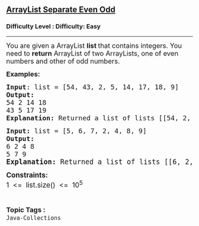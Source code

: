 <h2><a href="https://www.geeksforgeeks.org/problems/arraylist-separate-even-odd--141628/1?page=2&sortBy=accuracy">ArrayList Separate Even Odd</a></h2><h3>Difficulty Level : Difficulty: Easy</h3><hr><div class="problems_problem_content__Xm_eO"><p><span style="font-size: 18px;">You are given a ArrayList&nbsp;<strong>list </strong>that contains integers. You need to <strong>return</strong> ArrayList of two ArrayLists, one of even numbers and other of odd numbers.</span></p>
<p><span style="font-size: 18px;"><strong>Examples:</strong></span> <span style="font-size: 18px;"><strong> </strong></span></p>
<pre><span style="font-size: 18px;"><strong>Input</strong>: list = [54, 43, 2, 5, 14, 17, 18, 9]
<strong>Output:</strong> 
54 2 14 18
43 5 17 19<br><strong>Explanation:</strong> Returned a list of lists [[54, 2, 14, 18], [43, 5, 17, 19]], even list first then odd list.<br></span></pre>
<pre><span style="font-size: 18px;"><strong>Input: </strong>list = [5, 6, 7, 2, 4, 8, 9]
<strong>Output:
</strong>6 2 4 8
5 7 9<br></span><span style="font-size: 14pt;"><strong>Explanation: </strong>Returned a list of lists [[6, 2, 4, 8], [5, 7, 9]].</span></pre>
<p><strong><span style="font-size: 14pt;">Constraints:<br></span></strong><span style="font-size: 14pt;">1 &nbsp;&lt;= &nbsp;list.size() &nbsp;&lt;= &nbsp;10</span><span style="font-size: 14pt;"><sup>5</sup></span></p></div><br><p><span style=font-size:18px><strong>Topic Tags : </strong><br><code>Java-Collections</code>&nbsp;
